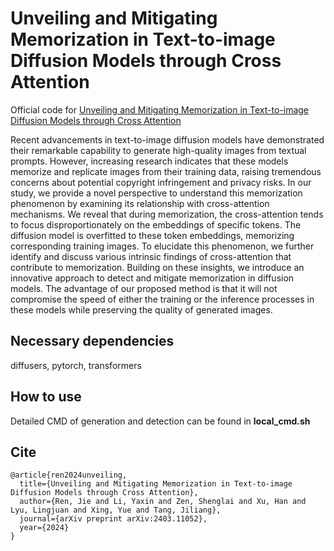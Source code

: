 # Unveiling and Mitigating Memorization in Text-to-image Diffusion Models through Cross Attention

Official code for [Unveiling and Mitigating Memorization in Text-to-image Diffusion Models through Cross Attention](https://arxiv.org/abs/2403.11052)

Recent advancements in text-to-image diffusion models have demonstrated their remarkable capability to generate high-quality images from textual prompts. However, increasing research indicates that these models memorize and replicate images from their training data, raising tremendous concerns about potential copyright infringement and privacy risks. In our study, we provide a novel perspective to understand this memorization phenomenon by examining its relationship with cross-attention mechanisms. We reveal that during memorization, the cross-attention tends to focus disproportionately on the embeddings of specific tokens. The diffusion model is overfitted to these token embeddings, memorizing corresponding training images. To elucidate this phenomenon, we further identify and discuss various intrinsic findings of cross-attention that contribute to memorization. Building on these insights, we introduce an innovative approach to detect and mitigate memorization in diffusion models. The advantage of our proposed method is that it will not compromise the speed of either the training or the inference processes in these models while preserving the quality of generated images.

## Necessary dependencies

diffusers, pytorch, transformers

## How to use

Detailed CMD of generation and detection can be found in **local_cmd.sh**

## Cite
```
@article{ren2024unveiling,
  title={Unveiling and Mitigating Memorization in Text-to-image Diffusion Models through Cross Attention},
  author={Ren, Jie and Li, Yaxin and Zen, Shenglai and Xu, Han and Lyu, Lingjuan and Xing, Yue and Tang, Jiliang},
  journal={arXiv preprint arXiv:2403.11052},
  year={2024}
}
```
